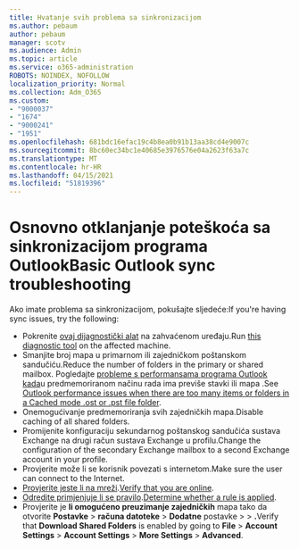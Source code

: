 ```yaml
---
title: Hvatanje svih problema sa sinkronizacijom
ms.author: pebaum
author: pebaum
manager: scotv
ms.audience: Admin
ms.topic: article
ms.service: o365-administration
ROBOTS: NOINDEX, NOFOLLOW
localization_priority: Normal
ms.collection: Adm_O365
ms.custom:
- "9000037"
- "1674"
- "9000241"
- "1951"
ms.openlocfilehash: 681bdc16efac19c4b8ea0b91b13aa38cd4e9007c
ms.sourcegitcommit: 8bc60ec34bc1e40685e3976576e04a2623f63a7c
ms.translationtype: MT
ms.contentlocale: hr-HR
ms.lasthandoff: 04/15/2021
ms.locfileid: "51819396"
---
```

# <a name="basic-outlook-sync-troubleshooting"></a><span data-ttu-id="9b2e4-102">Osnovno otklanjanje poteškoća sa sinkronizacijom programa Outlook</span><span class="sxs-lookup"><span data-stu-id="9b2e4-102">Basic Outlook sync troubleshooting</span></span>

<span data-ttu-id="9b2e4-103">Ako imate problema sa sinkronizacijom, pokušajte sljedeće:</span><span class="sxs-lookup"><span data-stu-id="9b2e4-103">If you're having sync issues, try the following:</span></span>

- <span data-ttu-id="9b2e4-104">Pokrenite [ovaj dijagnostički alat](https://aka.ms/sara-outlooksendreceive) na zahvaćenom uređaju.</span><span class="sxs-lookup"><span data-stu-id="9b2e4-104">Run [this diagnostic tool](https://aka.ms/sara-outlooksendreceive) on the affected machine.</span></span>
- <span data-ttu-id="9b2e4-105">Smanjite broj mapa u primarnom ili zajedničkom poštanskom sandučiću.</span><span class="sxs-lookup"><span data-stu-id="9b2e4-105">Reduce the number of folders in the primary or shared mailbox.</span></span> <span data-ttu-id="9b2e4-106">Pogledajte [probleme s performansama programa Outlook kada](https://support.microsoft.com/help/2768656/outlook-performance-issues-when-there-are-too-many-items-or-folders-in)u predmemoriranom načinu rada ima previše stavki ili mapa .</span><span class="sxs-lookup"><span data-stu-id="9b2e4-106">See [Outlook performance issues when there are too many items or folders in a Cached mode .ost or .pst file folder](https://support.microsoft.com/help/2768656/outlook-performance-issues-when-there-are-too-many-items-or-folders-in).</span></span>
- <span data-ttu-id="9b2e4-107">Onemogućivanje predmemoriranja svih zajedničkih mapa.</span><span class="sxs-lookup"><span data-stu-id="9b2e4-107">Disable caching of all shared folders.</span></span>
- <span data-ttu-id="9b2e4-108">Promijenite konfiguraciju sekundarnog poštanskog sandučića sustava Exchange na drugi račun sustava Exchange u profilu.</span><span class="sxs-lookup"><span data-stu-id="9b2e4-108">Change the configuration of the secondary Exchange mailbox to a second Exchange account in your profile.</span></span>
- <span data-ttu-id="9b2e4-109">Provjerite može li se korisnik povezati s internetom.</span><span class="sxs-lookup"><span data-stu-id="9b2e4-109">Make sure the user can connect to the Internet.</span></span> 
- <span data-ttu-id="9b2e4-110">[Provjerite jeste li na mreži](https://support.office.com/article/2460e4a8-16c7-47fc-b204-b1549275aac9).</span><span class="sxs-lookup"><span data-stu-id="9b2e4-110">[Verify that you are online](https://support.office.com/article/2460e4a8-16c7-47fc-b204-b1549275aac9).</span></span>
- <span data-ttu-id="9b2e4-111">[Odredite primjenjuje li se pravilo](https://support.office.com/article/C24F5DEA-9465-4DF4-AD17-A50704D66C59).</span><span class="sxs-lookup"><span data-stu-id="9b2e4-111">[Determine whether a rule is applied](https://support.office.com/article/C24F5DEA-9465-4DF4-AD17-A50704D66C59).</span></span>
- <span data-ttu-id="9b2e4-112">Provjerite je **li omogućeno preuzimanje zajedničkih** mapa tako da otvorite **Postavke**  >  **računa datoteke**  >  **Dodatne** postavke  >    >  **.**</span><span class="sxs-lookup"><span data-stu-id="9b2e4-112">Verify that **Download Shared Folders** is enabled by going to **File** > **Account Settings** > **Account Settings** > **More Settings** > **Advanced**.</span></span>

